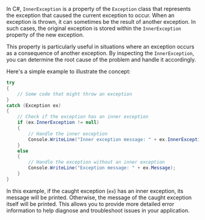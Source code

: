 In C#, `InnerException` is a property of the `Exception` class that represents the exception that caused the current exception to occur. When an exception is thrown, it can sometimes be the result of another exception. In such cases, the original exception is stored within the `InnerException` property of the new exception.

This property is particularly useful in situations where an exception occurs as a consequence of another exception. By inspecting the `InnerException`, you can determine the root cause of the problem and handle it accordingly.

Here's a simple example to illustrate the concept:

```csharp
try
{
    // Some code that might throw an exception
}
catch (Exception ex)
{
    // Check if the exception has an inner exception
    if (ex.InnerException != null)
    {
        // Handle the inner exception
        Console.WriteLine("Inner exception message: " + ex.InnerException.Message);
    }
    else
    {
        // Handle the exception without an inner exception
        Console.WriteLine("Exception message: " + ex.Message);
    }
}
```

In this example, if the caught exception (`ex`) has an inner exception, its message will be printed. Otherwise, the message of the caught exception itself will be printed. This allows you to provide more detailed error information to help diagnose and troubleshoot issues in your application.
